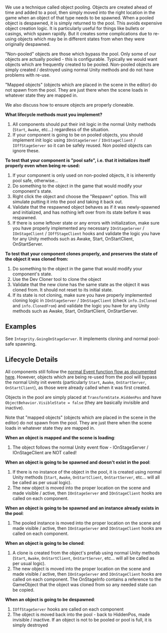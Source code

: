 We use a technique called object pooling. Objects are created ahead of time and added to a pool, then simply moved into the right location in the game when an object of that type needs to be spawned. When a pooled object is despawned, it is simply returned to the pool. This avoids expensive object creation logic. It is particularly useful for things like bullets or casings, which spawn rapidly. But it creates some complications due to re-using objects which may be in different states from when they were originally despawned.

"Non-pooled" objects are those which bypass the pool. Only some of our objects are actually pooled - this is configurable. Typically we would want objects which are frequently created to be pooled. Non-pooled objects are simply created / destroyed using normal Unity methods and do not have problems with re-use.

"Mapped objects" (objects which are placed in the scene in the editor) do not spawn from the pool. They are just there when the scene loads in whatever state they are mapped in.

We also discuss how to ensure objects are properly cloneable.

**What lifecycle methods must you implement?**
1. All components should put their init logic in the normal Unity methods (`Start`, `Awake`, etc...) regardless of the situation.
1. If your component is going to be on pooled objects, you should implement init logic using `IOnStageServer` / `IOnStageClient` / `IOffStageServer` so it can be safely reused. Non pooled objects can ignore these.

**To test that your component is "pool safe", i.e. that it initializes itself properly even when being re-used:**
1. If your component is only used on non-pooled objects, it is inherently pool safe, otherwise...
1. Do something to the object in the game that would modify your component's state.
2. Right click the object and choose the "Respawn" option. This will simulate putting it into the pool and taking it back out.
3. Validate that the respawned object behaves as if it was newly-spawned and initialized, and has nothing left over from its state before it was respawned.
4. If there is some leftover state or any errors with initialization, make sure you have properly implemented any necessary `IOnStageServer` / `IOnStageClient` / `IOffStageClient` hooks and validate the logic you have for any Unity methods such as Awake, Start, OnStartClient, OnStartServer.

**To test that your component clones properly, and preserves the state of the object it was cloned from:**
1. Do something to the object in the game that would modify your component's state.
2. Use the Dev Cloner tool to clone the object
3. Validate that the new clone has the same state as the object it was cloned from. It should not reset to its initial state.
4. If its state is not cloning, make sure you have properly implemented cloning logic in `IOnStageServer` / `IOnStageClient` (check `info.IsCloned` and `info.ClonedFrom`) and validate the logic you have for any Unity methods such as Awake, Start, OnStartClient, OnStartServer. 

## Examples

See `Integrity.GoingOnStageServer`. It implements cloning and normal pool-safe spawning.

## Lifecycle Details

All components still follow the [normal Event function flow as documented here](https://docs.unity3d.com/Manual/ExecutionOrder.html). However, objects which are being re-used from the pool will bypass the normal Unity init events (particularly `Start`, `Awake`, `OnStartServer`, `OnStartClient`), as those were already called when it was first created.

Objects in the pool are simply placed at `TransformState.HiddenPos` and have `ObjectBehavior.VisibleState = false` (they are basically invisible and inactive).

Note that "mapped objects" (objects which are placed in the scene in the editor) do not spawn from the pool. They are just there when the scene loads in whatever state they are mapped in.

**When an object is mapped and the scene is loading**:
1. The object follows the normal Unity event flow - IOnStageServer / IOnStageClient are NOT called!

**When an object is going to be spawned and doesn't exist in the pool**:
1. If there is no instance of the object in the pool, it is created using normal Unity methods (`Start`, `Awake`, `OnStartClient`, `OnStartServer`, etc... will all be called as per usual logic).
2. The new object is moved into the proper location on the scene and made visible / active, then `IOnStageServer` and `IOnStageClient` hooks are called on each component.

**When an object is going to be spawned and an instance already exists in the pool**:
1. The pooled instance is moved into the proper location on the scene and made visible / active, then `IOnStageServer` and `IOnStageClient` hooks are called on each component.

**When an object is going to be cloned**:
1. A clone is created from the object's prefab using normal Unity methods (`Start`, `Awake`, `OnStartClient`, `OnStartServer`, etc... will all be called as per usual logic).
2. The new object is moved into the proper location on the scene and made visible / active, then `IOnStageServer` and `IOnStageClient` hooks are called on each component. The OnStageInfo contains a reference to the GameObject that the object was cloned from so any needed state can be copied.

**When an object is going to be despawned**:
1. `IOffStageServer` hooks are called on each component
2. The object is moved back into the pool - back to HiddenPos, made invisible / inactive. If an object is not to be pooled or pool is full, it is simply destroyed
